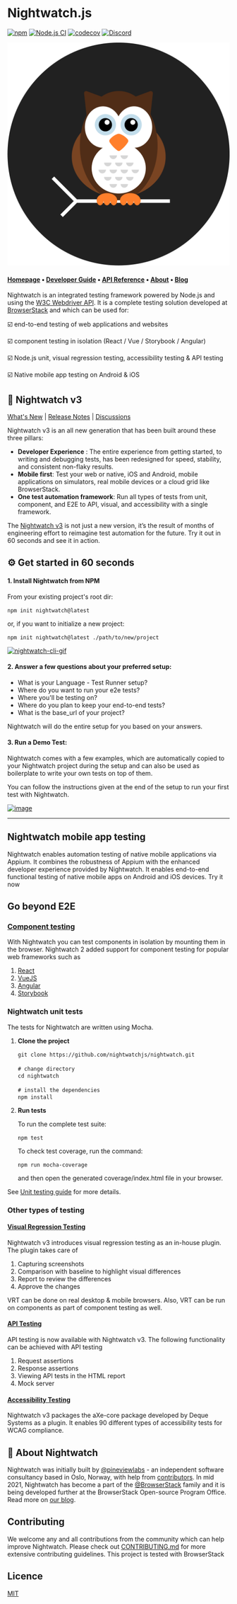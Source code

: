 # Nightwatch.js



[![npm](https://camo.githubusercontent.com/3b3f9a16e872d8bdba0f5ba9d59e6adcf5edbad70430ee1cd8cf80d329455991/68747470733a2f2f696d672e736869656c64732e696f2f6e706d2f762f6e6967687477617463682e737667)](https://www.npmjs.com/package/nightwatch) [![Node.js CI](https://github.com/nightwatchjs/nightwatch/actions/workflows/build-node.yaml/badge.svg?branch=main)](https://github.com/nightwatchjs/nightwatch/actions/workflows/build-node.yaml) [![codecov](https://camo.githubusercontent.com/2a892b6c4365404b211d0adb58dda8df1d865e74f0e78db658974b672a1b443b/68747470733a2f2f636f6465636f762e696f2f67682f6e6967687477617463686a732f6e6967687477617463682f6272616e63682f6d61696e2f67726170682f62616467652e7376673f746f6b656e3d4d534f62796645434568)](https://codecov.io/gh/nightwatchjs/nightwatch) [![Discord](https://camo.githubusercontent.com/9c63bc6b5ddfb8fc4e47187a055fe58473bb8ebdff1881c8c83765c29a9029a2/68747470733a2f2f696d672e736869656c64732e696f2f646973636f72642f3631383339393633313033383231383234302e7376673f636f6c6f723d373338394438266c6162656c436f6c6f723d364137454332266c6f676f3d646973636f7264266c6f676f436f6c6f723d666666666666267374796c653d666c61742d737175617265266c6162656c3d646973636f7264)](https://discord.gg/SN8Da2X)

[![Nightwatch.js Logo](https://raw.githubusercontent.com/nightwatchjs/nightwatch/main/.github/assets/nightwatch-logo.png)](https://raw.githubusercontent.com/nightwatchjs/nightwatch/main/.github/assets/nightwatch-logo.png)

#### [Homepage](https://nightwatchjs.org/) • [Developer Guide](https://nightwatchjs.org/guide) • [API Reference](https://nightwatchjs.org/api) • [About](https://nightwatchjs.org/about) • [Blog](https://nightwatchjs.org/blog)



Nightwatch is an integrated testing framework powered by Node.js and using the [W3C Webdriver API](https://www.w3.org/TR/webdriver/). It is a complete testing solution developed at [BrowserStack](https://www.browserstack.com/) and which can be used for:

☑️ end-to-end testing of web applications and websites

☑️ component testing in isolation (React / Vue / Storybook / Angular)

☑️ Node.js unit, visual regression testing, accessibility testing & API testing

☑️ Native mobile app testing on Android & iOS

## 🚀 Nightwatch v3



[What's New](https://nightwatchjs.org/guide/overview/whats-new-in-v3.html) | [Release Notes](https://github.com/nightwatchjs/nightwatch/releases/tag/v3.0.1) | [Discussions](https://github.com/nightwatchjs/nightwatch/discussions)

Nightwatch v3 is an all new generation that has been built around these three pillars:

- **Developer Experience** : The entire experience from getting started, to writing and debugging tests, has been redesigned for speed, stability, and consistent non-flaky results.
- **Mobile first**: Test your web or native, iOS and Android, mobile applications on simulators, real mobile devices or a cloud grid like BrowserStack.
- **One test automation framework**: Run all types of tests from unit, component, and E2E to API, visual, and accessibility with a single framework.

The [Nightwatch v3](https://github.com/nightwatchjs/nightwatch/releases/tag/v3.0.1) is not just a new version, it’s the result of months of engineering effort to reimagine test automation for the future. Try it out in 60 seconds and see it in action.

## ⚙️ Get started in 60 seconds



#### 1. Install Nightwatch from NPM



From your existing project's root dir:

```
npm init nightwatch@latest
```



or, if you want to initialize a new project:

```
npm init nightwatch@latest ./path/to/new/project
```



[![nightwatch-cli-gif](https://user-images.githubusercontent.com/39924567/174841680-59664ff6-da2d-44a3-a1df-52d22c69b1e2.gif)](https://user-images.githubusercontent.com/39924567/174841680-59664ff6-da2d-44a3-a1df-52d22c69b1e2.gif)

#### 2. Answer a few questions about your preferred setup:



- What is your Language - Test Runner setup?
- Where do you want to run your e2e tests?
- Where you'll be testing on?
- Where do you plan to keep your end-to-end tests?
- What is the base_url of your project?

Nightwatch will do the entire setup for you based on your answers.

#### 3. Run a Demo Test:



Nightwatch comes with a few examples, which are automatically copied to your Nightwatch project during the setup and can also be used as boilerplate to write your own tests on top of them.

You can follow the instructions given at the end of the setup to run your first test with Nightwatch.

[![image](https://user-images.githubusercontent.com/39924567/174763723-aff4d501-6320-402c-81cc-de75fbb5e8f0.png)](https://user-images.githubusercontent.com/39924567/174763723-aff4d501-6320-402c-81cc-de75fbb5e8f0.png)

------

## Nightwatch mobile app testing



Nightwatch enables automation testing of native mobile applications via Appium. It combines the robustness of Appium with the enhanced developer experience provided by Nightwatch. It enables end-to-end functional testing of native mobile apps on Android and iOS devices. Try it now

## Go beyond E2E



### [Component testing](https://nightwatchjs.org/guide/component-testing/introduction.html)



With Nightwatch you can test components in isolation by mounting them in the browser. Nightwatch 2 added support for component testing for popular web frameworks such as

1. [React](https://nightwatchjs.org/guide/component-testing/testing-react-components.html)
2. [VueJS](https://nightwatchjs.org/guide/component-testing/vite-plugin.html)
3. [Angular](https://nightwatchjs.org/guide/component-testing/angular-component-testing.html)
4. [Storybook](https://nightwatchjs.org/guide/component-testing/storybook-component-testing.html)

### Nightwatch unit tests



The tests for Nightwatch are written using Mocha.

1. **Clone the project**

   ```
   git clone https://github.com/nightwatchjs/nightwatch.git
   
   # change directory
   cd nightwatch
   
   # install the dependencies
   npm install
   ```

   

2. **Run tests**

   To run the complete test suite:

   ```
   npm test
   ```

   

   To check test coverage, run the command:

   ```
   npm run mocha-coverage
   ```

   

   and then open the generated coverage/index.html file in your browser.

See [Unit testing guide](https://nightwatchjs.org/guide/writing-tests/write-nodejs-unit-integration-tests.html) for more details.

### Other types of testing



#### [Visual Regression Testing](https://nightwatchjs.org/guide/writing-tests/visual-regression-testing.html)



Nightwatch v3 introduces visual regression testing as an in-house plugin. The plugin takes care of

1. Capturing screenshots
2. Comparison with baseline to highlight visual differences
3. Report to review the differences
4. Approve the changes

VRT can be done on real desktop & mobile browsers. Also, VRT can be run on components as part of component testing as well.

#### [API Testing](https://nightwatchjs.org/guide/writing-tests/api-testing.html)



API testing is now available with Nightwatch v3. The following functionality can be achieved with API testing

1. Request assertions
2. Response assertions
3. Viewing API tests in the HTML report
4. Mock server

#### [Accessibility Testing](https://nightwatchjs.org/guide/using-nightwatch/accessibility-testing.html)



Nightwatch v3 packages the aXe-core package developed by Deque Systems as a plugin. It enables 90 different types of accessibility tests for WCAG compliance.

## 🦉 About Nightwatch



Nightwatch was initially built by [@pineviewlabs](https://github.com/pineviewlabs/) - an independent software consultancy based in Oslo, Norway, with help from [contributors](https://github.com/nightwatchjs/nightwatch/graphs/contributors). In mid 2021, Nightwatch has become a part of the [@BrowserStack](https://github.com/browserstack) family and it is being developed further at the BrowserStack Open-source Program Office. Read more on [our blog](https://nightwatchjs.org/blog/nightwatch-has-joined-the-browserstack-family.html).

## Contributing



We welcome any and all contributions from the community which can help improve Nightwatch. Please check out [CONTRIBUTING.md](https://github.com/nightwatchjs/nightwatch/blob/main/CONTRIBUTING.md) for more extensive contributing guidelines.
This project is tested with BrowserStack
## Licence



[MIT](https://github.com/nightwatchjs/nightwatch/blob/main/LICENSE.md)
